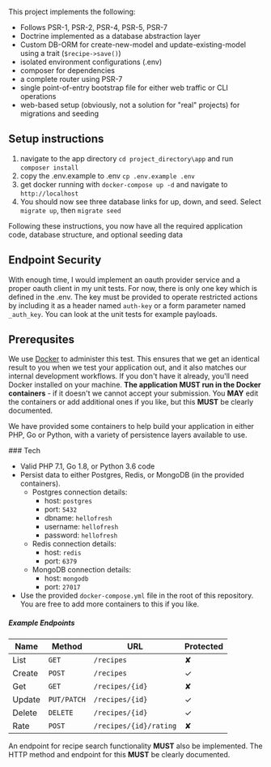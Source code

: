 This project implements the following:

 * Follows PSR-1, PSR-2, PSR-4, PSR-5, PSR-7
 * Doctrine implemented as a database abstraction layer
 * Custom DB-ORM for create-new-model and update-existing-model using a trait (`$recipe->save()`)
 * isolated environment configurations (.env)
 * composer for dependencies
 * a complete router using PSR-7
 * single point-of-entry bootstrap file for either web traffic or CLI operations
 * web-based setup (obviously, not a solution for "real" projects) for migrations and seeding

## Setup instructions
 1. navigate to the app directory `cd project_directory\app` and run `composer install`
 2. copy the .env.example to .env `cp .env.example .env`
 3. get docker running with `docker-compose up -d` and navigate to `http://localhost`
 4. You should now see three database links for up, down, and seed. Select `migrate up`, then `migrate seed`

Following these instructions, you now have all the required application code, database structure, and optional seeding data

## Endpoint Security
With enough time, I would implement an oauth provider service and a proper oauth client in my unit tests.
For now, there is only one key which is defined in the .env. The key must be provided to operate restricted
actions by including it as a header named `auth-key` or a form parameter named `_auth_key`.
You can look at the unit tests for example payloads.

## Prerequsites

We use [Docker](https://www.docker.com/products/docker) to administer this test. This ensures that we get an identical result to you when we test your application out, and it also matches our internal development workflows. If you don't have it already, you'll need Docker installed on your machine. **The application MUST run in the Docker containers** - if it doesn't we cannot accept your submission. You **MAY** edit the containers or add additional ones if you like, but this **MUST** be clearly documented.

We have provided some containers to help build your application in either PHP, Go or Python, with a variety of persistence layers available to use.

### Tech

- Valid PHP 7.1, Go 1.8, or Python 3.6 code
- Persist data to either Postgres, Redis, or MongoDB (in the provided containers).
    - Postgres connection details:
        - host: `postgres`
        - port: `5432`
        - dbname: `hellofresh`
        - username: `hellofresh`
        - password: `hellofresh`
    - Redis connection details:
        - host: `redis`
        - port: `6379`
    - MongoDB connection details:
        - host: `mongodb`
        - port: `27017`
- Use the provided `docker-compose.yml` file in the root of this repository. You are free to add more containers to this if you like.

##### Example Endpoints

| Name   | Method      | URL                    | Protected |
| ---    | ---         | ---                    | ---       |
| List   | `GET`       | `/recipes`             | ✘         |
| Create | `POST`      | `/recipes`             | ✓         |
| Get    | `GET`       | `/recipes/{id}`        | ✘         |
| Update | `PUT/PATCH` | `/recipes/{id}`        | ✓         |
| Delete | `DELETE`    | `/recipes/{id}`        | ✓         |
| Rate   | `POST`      | `/recipes/{id}/rating` | ✘         |

An endpoint for recipe search functionality **MUST** also be implemented. The HTTP method and endpoint for this **MUST** be clearly documented.
